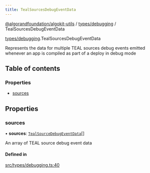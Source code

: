```yaml
---
title: TealSourcesDebugEventData
---
```


[@algorandfoundation/algokit-utils](/reference/algokit-utils-ts/api/readme/) / [types/debugging](/reference/algokit-utils-ts/api/modules/types_debugging/) / TealSourcesDebugEventData

[types/debugging](/reference/algokit-utils-ts/api/modules/types_debugging/).TealSourcesDebugEventData

Represents the data for multiple TEAL sources debug events emitted whenever an app is compiled as part of a deploy in debug mode

## Table of contents

### Properties

- [sources](types_debugging.TealSourcesDebugEventData.md#sources)

## Properties

### sources

• **sources**: [`TealSourceDebugEventData`](types_debugging.TealSourceDebugEventData.md)[]

An array of TEAL source debug event data

#### Defined in

[src/types/debugging.ts:40](https://github.com/algorandfoundation/algokit-utils-ts/blob/main/src/types/debugging.ts#L40)
